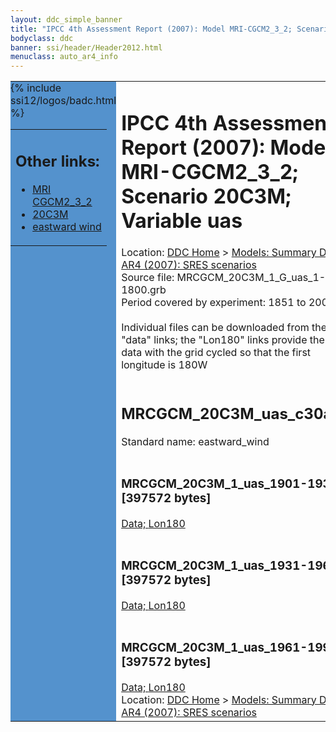 ```yaml
---
layout: ddc_simple_banner
title: "IPCC 4th Assessment Report (2007): Model MRI-CGCM2_3_2; Scenario 20C3M; Variable uas"
bodyclass: ddc
banner: ssi/header/Header2012.html
menuclass: auto_ar4_info
---
```



<table width="100%" border="0" cellspacing="0" cellpadding="0" style="border-collapse: collapse;">
<tr style="margin:0;padding:0;border:0;">
<td style="margin:0;padding:0;border:0;height:1pt;width:150pt;background:#5492CD;" valign="top" >

<div id="lh-col2" class="auto_ar4_info">
<table class="menumain" bgcolor="#5492CD" cellspacing="0" width="100%" border="0">
<tr><td>
<h2> Other links:</h2>
<ul>
<li><a href="/auto/ar4/model-MRI-CGCM2_3_2.html">MRI<br/>CGCM2_3_2</a></li>
<li><a href="/auto/ar4/scenario-20C3M.html">20C3M</a></li>
<li><a href="/auto/ar4/var-eastward_wind.html">eastward wind</a></li>
</ul>
</td></tr>
{% include ssi12/logos/badc.html %}
</table>
</div>
</td>
<td><h1>IPCC 4th Assessment Report (2007): Model MRI-CGCM2_3_2; Scenario 20C3M; Variable uas</h1>

<!-- Breadcrumb1 -->
<div id="breadcrumb1" align="left">
Location: <a href="/index.html">DDC Home</a> > <a href="/sim/gcm_clim/">Models: Summary Data</a>
> <a href="/sim/gcm_clim/SRES_AR4/index.html">AR4 (2007): SRES scenarios</a>
</div>
<!-- End of Breadcrumb1 -->Source file: MRCGCM_20C3M_1_G_uas_1-1800.grb
<br/>
Period covered by experiment: 1851 to 2000<br/>
<br/>Individual files can be downloaded from the "data" links; the "Lon180" links provide the same data
         with the grid cycled so that the first longitude is 180W<br/>
<br/><h2>MRCGCM_20C3M_uas_c30a.tar</h2>
Standard name: eastward_wind<br>
<br/><h3>MRCGCM_20C3M_1_uas_1901-1930.nc [397572 bytes]</h3>
<a href="/cgi-bin/downl/ar4_nc/uas/MRCGCM_20C3M_1_uas_1901-1930.nc">Data; </a><a href="/cgi-bin/downl/ar4_nc/uas/MRCGCM_20C3M_1_uas_1901-1930.cyto180.nc"> Lon180</a><br/>
<br/><h3>MRCGCM_20C3M_1_uas_1931-1960.nc [397572 bytes]</h3>
<a href="/cgi-bin/downl/ar4_nc/uas/MRCGCM_20C3M_1_uas_1931-1960.nc">Data; </a><a href="/cgi-bin/downl/ar4_nc/uas/MRCGCM_20C3M_1_uas_1931-1960.cyto180.nc"> Lon180</a><br/>
<br/><h3>MRCGCM_20C3M_1_uas_1961-1990.nc [397572 bytes]</h3>
<a href="/cgi-bin/downl/ar4_nc/uas/MRCGCM_20C3M_1_uas_1961-1990.nc">Data; </a><a href="/cgi-bin/downl/ar4_nc/uas/MRCGCM_20C3M_1_uas_1961-1990.cyto180.nc"> Lon180</a><br/>
<!-- Breadcrumb2 -->
<div id="breadcrumb2" align="left">
Location: <a href="/index.html">DDC Home</a> > <a href="/sim/gcm_clim/">Models: Summary Data</a>
> <a href="/sim/gcm_clim/SRES_AR4/index.html">AR4 (2007): SRES scenarios</a>
</div>
<!-- End of Breadcrumb2 --></td></tr></table>
